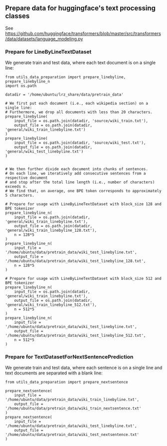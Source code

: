 ## Prepare data for huggingface's text processing classes

See https://github.com/huggingface/transformers/blob/master/src/transformers/data/datasets/language_modeling.py

### Prepare for LineByLineTextDataset

We generate train and test data, where each text document is on a single line:
```
from utils_data_preparation import prepare_linebyline, prepare_linebyline_n
import os.path

datadir = '/home/ubuntu/lrz_share/data/pretrain_data'

# We first put each document (i.e., each wikipedia section) on a single line:
# Furthermore, we drop all documents with less than 20 characters.
prepare_linebyline(
    input_file = os.path.join(datadir, 'source/wiki_train.txt'), 
    output_file = os.path.join(datadir, 'general/wiki_train_linebyline.txt')
)
prepare_linebyline(
    input_file = os.path.join(datadir, 'source/wiki_test.txt'), 
    output_file = os.path.join(datadir, 'general/wiki_test_linebyline.txt')
)


# We then further divide each document into chunks of sentences.
# On each line, we iteratively add consecutive sentences from a respective document
# and stop after the total line length (i.e., number of characters) exceeds n. 
# We find that, on average, one BPE token corresponds to approximately 5 characters. 

# Prepare for usage with LineByLineTextDataset with block_size 128 and BPE tokenizer
prepare_linebyline_n(
    input_file = os.path.join(datadir, 'general/wiki_train_linebyline.txt'), 
    output_file = os.path.join(datadir, 'general/wiki_train_linebyline_128.txt'),
    n = 128*5
)
prepare_linebyline_n(
    input_file = '/home/ubuntu/data/pretrain_data/wiki_test_linebyline.txt', 
    output_file = '/home/ubuntu/data/pretrain_data/wiki_test_linebyline_128.txt',
    n = 128*5
)

# Prepare for usage with LineByLineTextDataset with block_size 512 and BPE tokenizer
prepare_linebyline_n(
    input_file = os.path.join(datadir, 'general/wiki_train_linebyline.txt'), 
    output_file = os.path.join(datadir, 'general/wiki_train_linebyline_512.txt'),
    n = 512*5
)
prepare_linebyline_n(
    input_file = '/home/ubuntu/data/pretrain_data/wiki_test_linebyline.txt', 
    output_file = '/home/ubuntu/data/pretrain_data/wiki_test_linebyline_512.txt',
    n = 512*5
)
```

### Prepare for TextDatasetForNextSentencePrediction

We generate train and test data, where each sentence is on a single line and text documents are separated with a blank line:
```
from utils_data_preparation import prepare_nextsentence

prepare_nextsentence(
    input_file = '/home/ubuntu/data/pretrain_data/wiki_train_linebyline.txt',
    output_file = '/home/ubuntu/data/pretrain_data/wiki_train_nextsentence.txt'
)
prepare_nextsentence(
    input_file = '/home/ubuntu/data/pretrain_data/wiki_test_linebyline.txt', 
    output_file = '/home/ubuntu/data/pretrain_data/wiki_test_nextsentence.txt'
)
```
